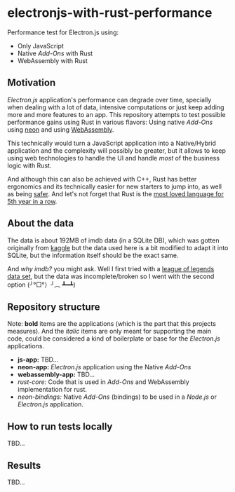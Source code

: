 # electronjs-with-rust-performance

Performance test for Electron.js using:

- Only JavaScript
- Native _Add-Ons_ with Rust
- WebAssembly with Rust

## Motivation

_Electron.js_ application's performance can degrade over time, specially when dealing with a lot of
data, intensive computations or just keep adding more and more features to an app. This repository
attempts to test possible performance gains using Rust in various flavors: Using native _Add-Ons_
using [neon](https://neon-bindings.com/) and using [WebAssembly](https://webassembly.org/).

This technically would turn a JavaScript application into a Native/Hybrid application and the
complexity will possibly be greater, but it allows to keep using web technologies to handle the UI
and handle _most_ of the business logic with Rust.

And although this can also be achieved with C++, Rust has better ergonomics and its technically
easier for new starters to jump into, as well as being
[safer](https://msrc-blog.microsoft.com/2019/07/22/why-rust-for-safe-systems-programming/). And
let's not forget that Rust is the
[most loved language for 5th year in a row](https://insights.stackoverflow.com/survey/2020#most-loved-dreaded-and-wanted).

## About the data

The data is about 192MB of imdb data (in a SQLite DB), which was gotten originally from
[kaggle](https://www.kaggle.com/stefanoleone992/imdb-extensive-dataset) but the data used here
is a bit modified to adapt it into SQLite, but the information itself should be the exact same.

And _why imdb?_ you might ask. Well I first tried with a
[league of legends data set](https://www.kaggle.com/paololol/league-of-legends-ranked-matches), but
the data was incomplete/broken so I went with the second option (╯°□°）╯︵ ┻━┻)

## Repository structure

Note: **bold** items are the applications (which is the part that this projects measures). And the
_italic_ items are only meant for supporting the main code, could be considered a kind of
boilerplate or base for the _Electron.js_ applications.

- **js-app:** TBD...
- **neon-app:** _Electron.js_ application using the Native _Add-Ons_
- **webassembly-app:** TBD...
- _rust-core:_ Code that is used in _Add-Ons_ and WebAssembly implementation for rust.
- _neon-bindings:_ Native _Add-Ons_ (bindings) to be used in a _Node.js_ or _Electron.js_
  application.

## How to run tests locally

TBD...

## Results

TBD...
